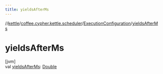 ```yaml
---
title: yieldsAfterMs
---
```

//[kettle](../../../index.html)/[coffee.cypher.kettle.scheduler](../index.html)/[ExecutionConfiguration](index.html)/[yieldsAfterMs](yields-after-ms.html)



# yieldsAfterMs



[jvm]\
val [yieldsAfterMs](yields-after-ms.html): [Double](https://kotlinlang.org/api/latest/jvm/stdlib/kotlin/-double/index.html)




